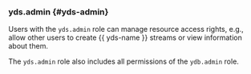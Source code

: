 ### yds.admin {#yds-admin}

Users with the `yds.admin` role can manage resource access rights, e.g., allow other users to create {{ yds-name }} streams or view information about them.

The `yds.admin` role also includes all permissions of the `ydb.admin` role.
